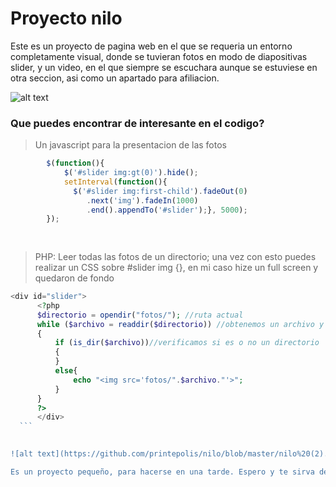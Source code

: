 # Proyecto nilo
Este es un proyecto de pagina web en el que se requeria un entorno completamente visual, donde se tuvieran fotos en modo 
de diapositivas slider, y un video, en el que siempre se escuchara aunque se estuviese en otra seccion, asi como un apartado para afiliacion.

![alt text](https://github.com/printepolis/nilo/blob/master/nilo%20(1).jpg)

### Que puedes encontrar de interesante en el codigo?

>Un javascript para la presentacion de las fotos
```javascript 
		$(function(){
		    $('#slider img:gt(0)').hide();
		    setInterval(function(){
		      $('#slider img:first-child').fadeOut(0)
		         .next('img').fadeIn(1000)
		         .end().appendTo('#slider');}, 5000);
		});
		
	
```
  
  
  
  >PHP: Leer todas las fotos de un directorio; una vez con esto puedes realizar un CSS sobre #slider img {}, en mi caso hize un full screen   y quedaron de fondo
  ```php
  <div id="slider">
		<?php
		$directorio = opendir("fotos/"); //ruta actual
		while ($archivo = readdir($directorio)) //obtenemos un archivo y luego otro sucesivamente
		{
			if (is_dir($archivo))//verificamos si es o no un directorio
			{
			}
			else{
				echo "<img src='fotos/".$archivo."'>";
			}
		}			
		?>	
		</div>
    ```
    
 
![alt text](https://github.com/printepolis/nilo/blob/master/nilo%20(2).jpg)

Es un proyecto pequeño, para hacerse en una tarde. Espero y te sirva de punto de partida

